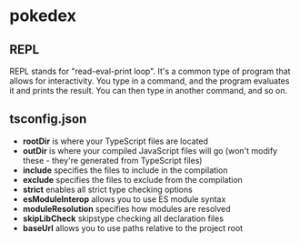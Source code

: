 # pokedex

## REPL
REPL stands for "read-eval-print loop". It's a common type of program that allows for interactivity. You type in a command, and the program evaluates it and prints the result. You can then type in another command, and so on.

## tsconfig.json
- **rootDir** is where your TypeScript files are located
- **outDir** is where your compiled JavaScript files will go (won't modify these - they're generated from TypeScript files)
- **include** specifies the files to include in the compilation
- **exclude** specifies the files to exclude from the compilation
- **strict** enables all strict type checking options
- **esModuleInterop** allows you to use ES module syntax
- **moduleResolution** specifies how modules are resolved
- **skipLibCheck**  skipstype checking all declaration files
- **baseUrl** allows you to use paths relative to the project root

